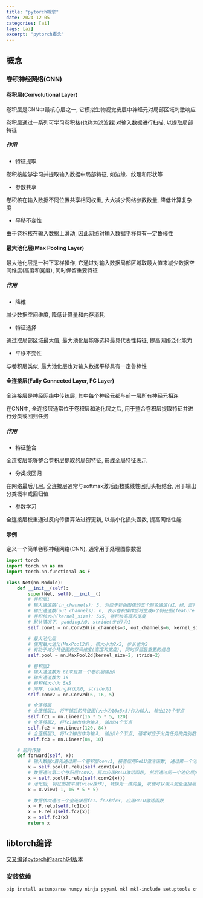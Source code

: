 ```yaml
---
title: "pytorch概念"
date: 2024-12-05
categories: [ai]
tags: [ai]
excerpt: "pytorch概念"
---
```


## 概念

### 卷积神经网络(CNN)

#### 卷积层(Convolutional Layer)

卷积层是CNN中最核心层之一, 它模拟生物视觉皮层中神经元对局部区域刺激响应

卷积层通过一系列可学习卷积核(也称为滤波器)对输入数据进行扫描, 以提取局部特征

##### 作用

- 特征提取

卷积核能够学习并提取输入数据中局部特征, 如边缘、纹理和形状等

- 参数共享

卷积核在输入数据不同位置共享相同权重, 大大减少网络参数数量, 降低计算复杂度

- 平移不变性

由于卷积核在输入数据上滑动, 因此网络对输入数据平移具有一定鲁棒性


#### 最大池化层(Max Pooling Layer)

最大池化层是一种下采样操作, 它通过对输入数据局部区域取最大值来减少数据空间维度(高度和宽度), 同时保留重要特征

##### 作用

- 降维

减少数据空间维度, 降低计算量和内存消耗

- 特征选择

通过取局部区域最大值, 最大池化层能够选择最具代表性特征, 提高网络泛化能力

- 平移不变性

与卷积层类似, 最大池化层也对输入数据平移具有一定鲁棒性

#### 全连接层(Fully Connected Layer, FC Layer)

全连接层是神经网络中传统层, 其中每个神经元都与前一层所有神经元相连

在CNN中, 全连接层通常位于卷积层和池化层之后, 用于整合卷积层提取特征并进行分类或回归任务

##### 作用

- 特征整合

全连接层能够整合卷积层提取的局部特征, 形成全局特征表示

- 分类或回归

在网络最后几层, 全连接层通常与softmax激活函数或线性回归头相结合, 用于输出分类概率或回归值

- 参数学习

全连接层权重通过反向传播算法进行更新, 以最小化损失函数, 提高网络性能

#### 示例

定义一个简单卷积神经网络(CNN), 通常用于处理图像数据

```py
import torch
import torch.nn as nn
import torch.nn.functional as F

class Net(nn.Module):
    def __init__(self):
        super(Net, self).__init__()
        # 卷积层1
        # 输入通道数(in_channels): 3, 对应于彩色图像的三个颜色通道(红、绿、蓝)
        # 输出通道数(out_channels): 6, 表示卷积操作后将生成6个特征图(feature maps)
        # 卷积核大小(kernel_size): 5x5, 卷积核高度和宽度
        # 默认情况下, padding为0, stride(步长)为1
        self.conv1 = nn.Conv2d(in_channels=3, out_channels=6, kernel_size=5)

        # 最大池化层
        # 使用最大池化(MaxPool2d), 核大小为2x2, 步长也为2
        # 有助于减少特征图的空间维度(高度和宽度), 同时保留最重要的信息
        self.pool = nn.MaxPool2d(kernel_size=2, stride=2)

        # 卷积层2
        # 输入通道数为 6(来自第一个卷积层输出)
        # 输出通道数为 16
        # 卷积核大小为 5x5
        # 同样, padding默认为0, stride为1
        self.conv2 = nn.Conv2d(6, 16, 5)

        # 全连接层
        # 全连接层1, 将平铺后的特征图(大小为16x5x5)作为输入, 输出120个节点
        self.fc1 = nn.Linear(16 * 5 * 5, 120)
        # 全连接层2, 将fc1输出作为输入, 输出84个节点
        self.fc2 = nn.Linear(120, 84)
        # 全连接层3, 将fc2输出作为输入, 输出10个节点, 通常对应于分类任务的类别数
        self.fc3 = nn.Linear(84, 10)

    # 前向传播
    def forward(self, x):
        # 输入数据x首先通过第一个卷积层conv1, 接着应用ReLU激活函数, 通过第一个池化层pool
        x = self.pool(F.relu(self.conv1(x)))
        # 数据通过第二个卷积层conv2, 再次应用ReLU激活函数, 然后通过同一个池化层pool
        x = self.pool(F.relu(self.conv2(x)))
        # 池化后, 特征图被平铺(view操作), 转换为一维向量, 以便可以输入到全连接层
        x = x.view(-1, 16 * 5 * 5)

        # 数据依次通过三个全连接层fc1、fc2和fc3, 应用ReLU激活函数
        x = F.relu(self.fc1(x))
        x = F.relu(self.fc2(x))
        x = self.fc3(x)
        return x
```

## libtorch编译

[交叉编译pytorch的aarch64版本](https://blog.csdn.net/GGGddw/article/details/127986737)

### 安装依赖

```sh
pip install astunparse numpy ninja pyyaml mkl mkl-include setuptools cmake cffi typing_extensions future six requests dataclasses -i http://mirrors.aliyun.com/pypi/simple/ --trusted-host mirrors.aliyun.com
```
